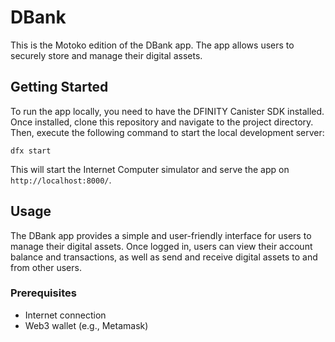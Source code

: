 # DBank
This is the Motoko edition of the DBank app. The app allows users to securely store and manage their digital assets.

## Getting Started
To run the app locally, you need to have the DFINITY Canister SDK installed. Once installed, clone this repository and navigate to the project directory. Then, execute the following command to start the local development server:

```
dfx start
```
This will start the Internet Computer simulator and serve the app on `http://localhost:8000/`.

## Usage
The DBank app provides a simple and user-friendly interface for users to manage their digital assets. Once logged in, users can view their account balance and transactions, as well as send and receive digital assets to and from other users.

### Prerequisites
- Internet connection
- Web3 wallet (e.g., Metamask)
